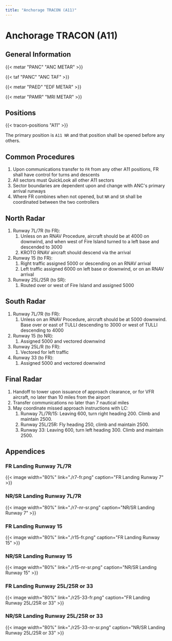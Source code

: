 ```yaml
---
title: "Anchorage TRACON (A11)"
---
```


# Anchorage TRACON (A11)

## General Information

{{< metar "PANC" "ANC METAR" >}}
  
{{< taf "PANC" "ANC TAF" >}}

{{< metar "PAED" "EDF METAR" >}}

{{< metar "PAMR" "MRI METAR" >}}

## Positions

{{< tracon-positions "A11" >}}

The primary position is `A11 NR` and that position shall be opened before any others.

## Common Procedures

1. Upon communications transfer to `FR` from any other A11 positions, FR shall have control for turns and descents
2. All sectors must QuickLook all other A11 sectors
3. Sector boundaries are dependent upon and change with ANC's primary arrival runways
4. Where FR combines when not opened, but `NR` and `SR` shall be coordinated between the two controllers
  
## North Radar

1. Runway 7L/7R (to FR):
   1. Unless on an RNAV Procedure, aircraft should be at 4000 on downwind, and when west of Fire Island turned to a left base and descended to 3000
   2. KROTO RNAV aircraft should descend via the arrival
2. Runway 15 (to FR):
   1. Right traffic assigned 5000 or descending on an RNAV arrival
   2. Left traffic assigned 6000 on left base or downwind, or on an RNAV arrival
3. Runway 25L/25R (to SR):
   1. Routed over or west of Fire Island and assigned 5000

## South Radar

1. Runway 7L/7R (to FR):
   1. Unless on an RNAV Procedure, aircraft should be at 5000 downwind. Base over or east of TULLI descending to 3000 or west of TULLI descending to 4000
2. Runway 15 (to NR):
   1. Assigned 5000 and vectored downwind
3. Runway 25L/R (to FR):
   1. Vectored for left traffic
4. Runway 33 (to FR):
   1. Assigned 5000 and vectored downwind
  
## Final Radar

1. Handoff to tower upon issuance of approach clearance, or for VFR aircraft, no later than 10 miles from the airport
2. Transfer communications no later than 7 nautical miles
3. May coordinate missed approach instructions with LC:
   1. Runway 7L/7R/15: Leaving 600, turn right heading 200. Climb and maintain 2500.
   2. Runway 25L/25R: Fly heading 250, climb and maintain 2500.
   3. Runway 33: Leaving 600, turn left heading 300. Climb and maintain 2500.

## Appendices

### FR Landing Runway 7L/7R

{{< image width="80%" link="./r7-fr.png" caption="FR Landing Runway 7" >}}

### NR/SR Landing Runway 7L/7R

{{< image width="80%" link="./r7-nr-sr.png" caption="NR/SR Landing Runway 7" >}}

### FR Landing Runway 15

{{< image width="80%" link="./r15-fr.png" caption="FR Landing Runway 15" >}}

### NR/SR Landing Runway 15

{{< image width="80%" link="./r15-nr-sr.png" caption="NR/SR Landing Runway 15" >}}

### FR Landing Runway 25L/25R or 33

{{< image width="80%" link="./r25-33-fr.png" caption="FR Landing Runway 25L/25R or 33" >}}

### NR/SR Landing Runway 25L/25R or 33

{{< image width="80%" link="./r25-33-nr-sr.png" caption="NR/SR Landing Runway 25L/25R or 33" >}}
